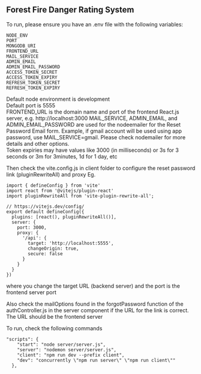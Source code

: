 ## Forest Fire Danger Rating System

To run, please ensure you have an .env file with the following variables:
```
NODE_ENV
PORT
MONGODB_URI
FRONTEND_URL
MAIL_SERVICE
ADMIN_EMAIL
ADMIN_EMAIL_PASSWORD
ACCESS_TOKEN_SECRET
ACCESS_TOKEN_EXPIRY
REFRESH_TOKEN_SECRET
REFRESH_TOKEN_EXPIRY
```
Default node environment is development <br>
Default port is 5555 <br>
FRONTEND_URL is the domain name and port of the frontend React.js server, e.g. http://localhost:3000
MAIL_SERVICE, ADMIN_EMAIL, and ADMIN_EMAIL_PASSWORD are used for the nodeemailer for the Reset Password Email form. Example, if gmail account will be used using app password, use MAIL_SERVICE=gmail. Please check nodemailer for more details and other options.<br>
Token expiries may have values like 3000 (in milliseconds) or 3s for 3 seconds
or 3m for 3minutes, 1d for 1 day, etc<br>


Then check the vite.config.js in client folder to configure the reset password link (pluginRewriteAll) and proxy
Eg.
```
import { defineConfig } from 'vite'
import react from '@vitejs/plugin-react'
import pluginRewriteAll from 'vite-plugin-rewrite-all';

// https://vitejs.dev/config/
export default defineConfig({
  plugins: [react(), pluginRewriteAll()],
  server: {
    port: 3000,
    proxy: {
      '/api': {
        target: 'http://localhost:5555',
        changeOrigin: true,
        secure: false
      }
    }
  }
})

```
where you change the target URL (backend server) and the port is the frontend server port<br>

Also check the mailOptions found in the forgotPassword function of the authController.js in the server component if the URL for the link is correct. The URL should be the frontend server <br>

To run, check the following commands
```
"scripts": {
    "start": "node server/server.js",
    "server": "nodemon server/server.js",
    "client": "npm run dev --prefix client",
    "dev": "concurrently \"npm run server\" \"npm run client\""
  },
```